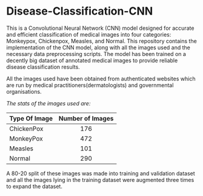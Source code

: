 # Disease-Classification-CNN

This is a Convolutional Neural Network (CNN) model designed for accurate and efficient classification of medical images into four categories: Monkeypox, Chickenpox, Measles, and Normal. This repository contains the implementation of the CNN model, along with all the images used and the necessary data preprocessing scripts. The model has been trained on a decently big dataset of annotated medical images to provide reliable disease classification results. 

All the images used have been obtained from authenticated websites which are run by medical practitioners(dermatologists) and governmental organisations.

*The stats of the images used are:*

| **Type Of Image** | **Number of Images** |
| ---- |:-------------:|
|   ChickenPox    | 176 |
|   MonkeyPox    | 472      |
|   Measles | 101      |   
|   Normal | 290      |  

A 80-20 split of these images was made into training and validation dataset and all the images lying in the training dataset were augmented three times to expand the dataset.

